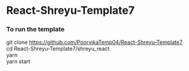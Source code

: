 # React-Shreyu-Template7

### To run the template

git clone https://github.com/PoorvikaTemp04/React-Shreyu-Template7 \
cd React-Shreyu-Template7/shreyu_react \
yarn \
yarn start

